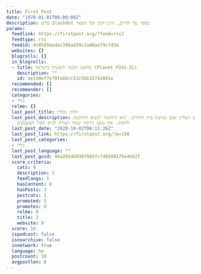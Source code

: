 ```yaml
---
title: First Post
date: "1970-01-01T00:00:00Z"
description: פליט Slashdot מספר על החיים, הרב-יקום וכל השאר
params:
  feedlink: https://firstpost.org/?feed=rss2
  feedtype: rss
  feedid: 4c0589aedac396ad59c2ad0ae79c7d3a
  websites: {}
  blogrolls: []
  in_blogrolls:
  - title: פלאנט תוכנה חופשית בישראל (Planet FOSS-IL)
    description: ""
    id: ae190ef7e78febbcc53c5bb16742801e
  recommended: []
  recommender: []
  categories:
  - כללי
  relme: {}
  last_post_title: תלות גומלין
  last_post_description: השליט העליון שכב במיטת בית החולים. הוא התקשה לנשום והתקשה
    לחשוב. את מעט הריכוז שעוד הצליח לגייס הפרו הצפצופים
  last_post_date: "2020-10-02T08:11:26Z"
  last_post_link: https://firstpost.org/?p=190
  last_post_categories:
  - כללי
  last_post_language: ""
  last_post_guid: 44a2054b830f802fc7d9289179a4eb2f
  score_criteria:
    cats: 0
    description: 3
    feedlangs: 1
    hasContent: 0
    hasPosts: 3
    postcats: 1
    promoted: 5
    promotes: 0
    relme: 0
    title: 3
    website: 0
  score: 16
  ispodcast: false
  isnoarchive: false
  innetwork: true
  language: he
  postcount: 10
  avgpostlen: 0
---
```

